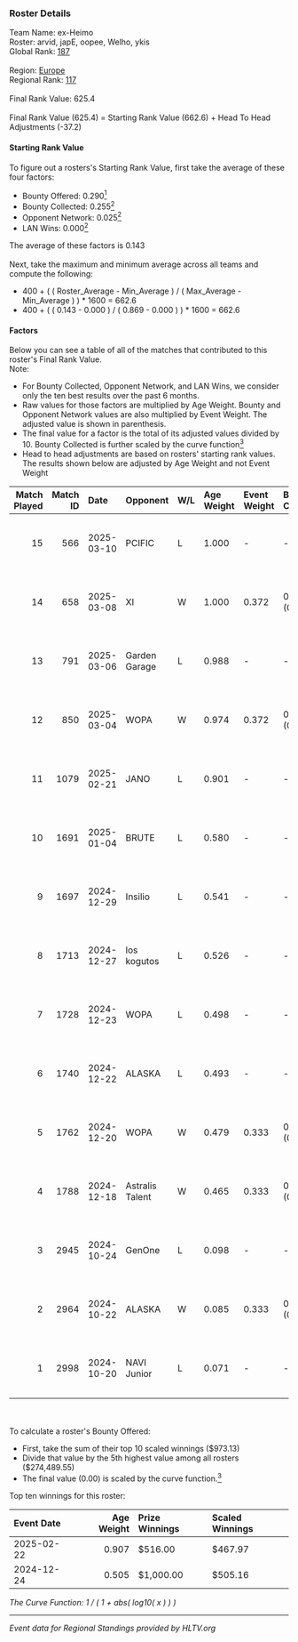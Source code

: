 ### Roster Details<br />
Team Name: ex-Heimo<br />
Roster: arvid, japE, oopee, Welho, ykis<br />
Global Rank: [187](../../standings_global_2025_04_07.md)<br />
<br />
Region: [Europe]( ../../standings_europe_2025_04_07.md)<br />
Regional Rank: [117]( ../../standings_europe_2025_04_07.md)<br />
<br />
Final Rank Value:  625.4<br />
<br />
Final Rank Value (625.4) = Starting Rank Value (662.6) + Head To Head Adjustments (-37.2)<br />

#### Starting Rank Value<br />
To figure out a rosters's Starting Rank Value, first take the average of these four factors:<br />
- Bounty Offered: 0.290[<sup>1</sup>](#table2)
- Bounty Collected: 0.255[<sup>2</sup>](#table1)
- Opponent Network: 0.025[<sup>2</sup>](#table1)
- LAN Wins: 0.000[<sup>2</sup>](#table1)

The average of these factors is 0.143<br />
<br />
Next, take the maximum and minimum average across all teams and compute the following:<br />
- 400 + ( ( Roster_Average - Min_Average ) / ( Max_Average - Min_Average ) ) * 1600 = 662.6
- 400 + ( ( 0.143 - 0.000 ) / ( 0.869 - 0.000 ) ) * 1600 = 662.6


#### Factors<br />
Below you can see a table of all of the matches that contributed to this roster's Final Rank Value.<br />
Note:<br />

- For Bounty Collected, Opponent Network, and LAN Wins, we consider only the ten best results over the past 6 months.
- Raw values for those factors are multiplied by Age Weight. Bounty and Opponent Network values are also multiplied by Event Weight. The adjusted value is shown in parenthesis.
- The final value for a factor is the total of its adjusted values divided by 10. Bounty Collected is further scaled by the curve function[<sup>3</sup>](#curveFunction)
- Head to head adjustments are based on rosters' starting rank values. The results shown below are adjusted by Age Weight and not Event Weight
<span id="table1"></span><br />


| Match Played | Match ID | Date       | Opponent        | W/L | Age Weight | Event Weight | Bounty Collected | Opponent Network | LAN Wins  | H2H Adj. | Roster                            |
| -: | -: | :- | :- | :- | :- | :- | :- | :- | :- | -: | :- |
|           15 |      566 | 2025-03-10 | PCIFIC          | L   | 1.000      | -            | -                | -                | -         |   -14.40 | arvid, japE, oopee, Welho, ykis   |
|           14 |      658 | 2025-03-08 | XI              | W   | 1.000      | 0.372        | 0.000 (0.000)    | 0.054 (0.020)    | 0 (0.000) |     9.24 | arvid, japE, oopee, Welho, ykis   |
|           13 |      791 | 2025-03-06 | Garden Garage   | L   | 0.988      | -            | -                | -                | -         |   -13.79 | arvid, japE, oopee, Welho, ykis   |
|           12 |      850 | 2025-03-04 | WOPA            | W   | 0.974      | 0.372        | 0.021 (0.008)    | 0.357 (0.129)    | 0 (0.000) |    18.07 | arvid, japE, oopee, Welho, ykis   |
|           11 |     1079 | 2025-02-21 | JANO            | L   | 0.901      | -            | -                | -                | -         |    -8.51 | arvid, japE, oopee, Welho, ykis   |
|           10 |     1691 | 2025-01-04 | BRUTE           | L   | 0.580      | -            | -                | -                | -         |    -9.76 | arvid, japE, oopee, spargo, Welho |
|            9 |     1697 | 2024-12-29 | Insilio         | L   | 0.541      | -            | -                | -                | -         |   -10.61 | arvid, japE, oopee, spargo, Welho |
|            8 |     1713 | 2024-12-27 | los kogutos     | L   | 0.526      | -            | -                | -                | -         |   -12.09 | arvid, japE, oopee, spargo, Welho |
|            7 |     1728 | 2024-12-23 | WOPA            | L   | 0.498      | -            | -                | -                | -         |    -6.33 | arvid, japE, oopee, spargo, Welho |
|            6 |     1740 | 2024-12-22 | ALASKA          | L   | 0.493      | -            | -                | -                | -         |    -4.72 | arvid, japE, oopee, spargo, Welho |
|            5 |     1762 | 2024-12-20 | WOPA            | W   | 0.479      | 0.333        | 0.021 (0.003)    | 0.357 (0.057)    | 0 (0.000) |     8.57 | arvid, japE, oopee, spargo, Welho |
|            4 |     1788 | 2024-12-18 | Astralis Talent | W   | 0.465      | 0.333        | 0.002 (0.000)    | 0.220 (0.034)    | 0 (0.000) |     6.90 | arvid, japE, oopee, spargo, Welho |
|            3 |     2945 | 2024-10-24 | GenOne          | L   | 0.098      | -            | -                | -                | -         |    -1.36 | arvid, japE, oopee, spargo, Welho |
|            2 |     2964 | 2024-10-22 | ALASKA          | W   | 0.085      | 0.333        | 0.025 (0.001)    | 0.428 (0.012)    | 0 (0.000) |     1.96 | arvid, japE, oopee, spargo, Welho |
|            1 |     2998 | 2024-10-20 | NAVI Junior     | L   | 0.071      | -            | -                | -                | -         |    -0.34 | arvid, japE, oopee, spargo, Welho |

<br />
<span id="table2"></span><br />
To calculate a roster's Bounty Offered:<br />

- First, take the sum of their top 10 scaled winnings ($973.13)
- Divide that value by the 5th highest value among all rosters ($274,489.55)
- The final value (0.00) is scaled by the curve function.[<sup>3</sup>](#curveFunction)

Top ten winnings for this roster:<br />

| Event Date | Age Weight | Prize Winnings | Scaled Winnings |
| :- | -: | :- | :- |
| 2025-02-22 |      0.907 | $516.00        | $467.97         |
| 2024-12-24 |      0.505 | $1,000.00      | $505.16         |


<span id="curveFunction"></span>_The Curve Function: 1 / ( 1 + abs( log10( x ) ) )_<br />

---
_Event data for Regional Standings provided by HLTV.org_<br />
